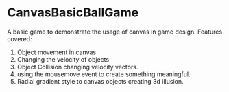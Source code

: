 # CanvasBasicBallGame
A basic game to demonstrate the usage of canvas in game design. 
Features covered:
1. Object movement in canvas
2. Changing the velocity of objects
3. Object Collision changing velocity vectors.
4. using the mousemove event to create something meaningful.
5. Radial gradient style to canvas objects creating 3d illusion.
